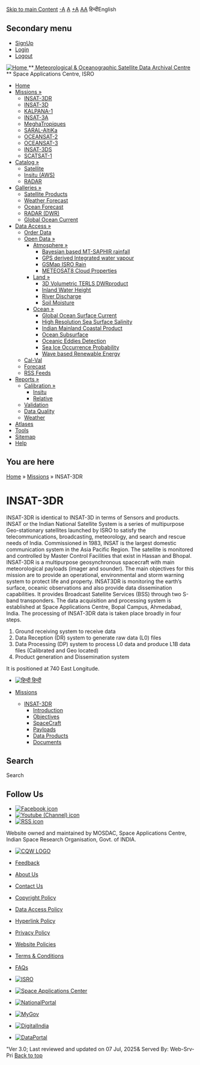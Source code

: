 [Skip to main Content](https://www.mosdac.gov.in/insat-3dr?language=en#main-content "Skip to main Content")
[-A](javascript:;) [A](javascript:;) [+A](javascript:;)
[A](javascript:drupalHighContrast.enableStyles\(\))[A](javascript:drupalHighContrast.disableStyles\(\))
हिन्दीEnglish
## Secondary menu
  * [SignUp](https://www.mosdac.gov.in/internal/registration?language=en)
  * [Login](https://www.mosdac.gov.in/internal/uops?language=en)
  * [Logout](https://www.mosdac.gov.in/internal/logout?language=en)

[ ![Home](https://www.mosdac.gov.in/sites/default/files/mosdac_small.png) ](https://www.mosdac.gov.in/?language=en "Home")
**[ Meteorological & Oceanographic Satellite Data Archival Centre](https://www.mosdac.gov.in/?language=en "Home") **
Space Applications Centre, ISRO 
  * [Home](https://www.mosdac.gov.in/?language=en)
  * [Missions »](https://www.mosdac.gov.in/insat-3dr?language=en)
    * [INSAT-3DR](https://www.mosdac.gov.in/insat-3dr?language=en)
    * [INSAT-3D](https://www.mosdac.gov.in/insat-3d?language=en)
    * [KALPANA-1](https://www.mosdac.gov.in/kalpana-1?language=en)
    * [INSAT-3A](https://www.mosdac.gov.in/insat-3a?language=en)
    * [MeghaTropiques](https://www.mosdac.gov.in/megha-tropiques?language=en)
    * [SARAL-AltiKa](https://www.mosdac.gov.in/saral-altika?language=en)
    * [OCEANSAT-2](https://www.mosdac.gov.in/oceansat-2?language=en)
    * [OCEANSAT-3](https://www.mosdac.gov.in/oceansat-3?language=en)
    * [INSAT-3DS](https://www.mosdac.gov.in/insat-3ds?language=en)
    * [SCATSAT-1](https://www.mosdac.gov.in/scatsat-1?language=en)
  * [Catalog »](https://www.mosdac.gov.in/insat-3dr?language=en)
    * [Satellite](https://www.mosdac.gov.in/internal/catalog-satellite?language=en)
    * [Insitu (AWS)](https://www.mosdac.gov.in/internal/catalog-insitu?language=en)
    * [RADAR](https://www.mosdac.gov.in/internal/catalog-radar?language=en)
  * [Galleries »](https://www.mosdac.gov.in/insat-3dr?language=en)
    * [Satellite Products](https://www.mosdac.gov.in/internal/gallery?language=en)
    * [Weather Forecast](https://www.mosdac.gov.in/internal/gallery/weather?language=en)
    * [Ocean Forecast](https://www.mosdac.gov.in/internal/gallery/ocean?language=en)
    * [RADAR (DWR)](https://www.mosdac.gov.in/internal/gallery/dwr?language=en)
    * [Global Ocean Current](https://www.mosdac.gov.in/internal/gallery/current?language=en)
  * [Data Access »](https://www.mosdac.gov.in/insat-3dr?language=en)
    * [Order Data](https://www.mosdac.gov.in/internal/uops?language=en)
    * [Open Data »](https://www.mosdac.gov.in/insat-3dr?language=en)
      * [Atmosphere »](https://www.mosdac.gov.in/insat-3dr?language=en)
        * [Bayesian based MT-SAPHIR rainfall](https://www.mosdac.gov.in/bayesian-based-mt-saphir-rainfall?language=en)
        * [GPS derived Integrated water vapour](https://www.mosdac.gov.in/gps-derived-integrated-water-vapour?language=en)
        * [GSMap ISRO Rain](https://www.mosdac.gov.in/gsmap-isro-rain?language=en)
        * [METEOSAT8 Cloud Properties](https://www.mosdac.gov.in/meteosat8-cloud-properties?language=en)
      * [Land »](https://www.mosdac.gov.in/insat-3dr?language=en)
        * [3D Volumetric TERLS DWRproduct](https://www.mosdac.gov.in/3d-volumetric-terls-dwrproduct?language=en)
        * [Inland Water Height](https://www.mosdac.gov.in/inland-water-height?language=en)
        * [River Discharge](https://www.mosdac.gov.in/river-discharge?language=en)
        * [Soil Moisture](https://www.mosdac.gov.in/soil-moisture-0?language=en)
      * [Ocean »](https://www.mosdac.gov.in/insat-3dr?language=en)
        * [Global Ocean Surface Current](https://www.mosdac.gov.in/global-ocean-surface-current?language=en)
        * [High Resolution Sea Surface Salinity](https://www.mosdac.gov.in/high-resolution-sea-surface-salinity?language=en)
        * [Indian Mainland Coastal Product](https://www.mosdac.gov.in/indian-mainland-coastal-product?language=en)
        * [Ocean Subsurface](https://www.mosdac.gov.in/ocean-subsurface?language=en)
        * [Oceanic Eddies Detection](https://www.mosdac.gov.in/oceanic-eddies-detection?language=en)
        * [Sea Ice Occurrence Probability](https://www.mosdac.gov.in/sea-ice-occurrence-probability?language=en)
        * [Wave based Renewable Energy](https://www.mosdac.gov.in/wave-based-renewable-energy?language=en)
    * [Cal-Val](https://www.mosdac.gov.in/internal/calval-data?language=en)
    * [Forecast](https://www.mosdac.gov.in/internal/forecast-menu?language=en)
    * [RSS Feeds](https://www.mosdac.gov.in/rss-feed?language=en "ISROCast")
  * [Reports »](https://www.mosdac.gov.in/insat-3dr?language=en)
    * [Calibration »](https://www.mosdac.gov.in/insat-3dr?language=en)
      * [Insitu](https://www.mosdac.gov.in/insitu?language=en)
      * [Relative](https://www.mosdac.gov.in/calibration-reports?language=en)
    * [Validation](https://www.mosdac.gov.in/validation-reports?language=en)
    * [Data Quality](https://www.mosdac.gov.in/data-quality?language=en)
    * [Weather](https://www.mosdac.gov.in/weather-reports?language=en)
  * [Atlases](https://www.mosdac.gov.in/atlases?language=en)
  * [Tools](https://www.mosdac.gov.in/tools?language=en)
  * [Sitemap](https://www.mosdac.gov.in/sitemap?language=en)
  * [Help](https://www.mosdac.gov.in/help?language=en)


## You are here
[Home](https://www.mosdac.gov.in/?language=en) » [Missions](https://www.mosdac.gov.in/insat-3dr?language=en) » INSAT-3DR
# INSAT-3DR
INSAT-3DR is identical to INSAT-3D in terms of Sensors and products. 
INSAT or the Indian National Satellite System is a series of multipurpose Geo-stationary satellites launched by ISRO to satisfy the telecommunications, broadcasting, meteorology, and search and rescue needs of India. Commissioned in 1983, INSAT is the largest domestic communication system in the Asia Pacific Region. The satellite is monitored and controlled by Master Control Facilities that exist in Hassan and Bhopal. INSAT-3DR is a multipurpose geosynchronous spacecraft with main meteorological payloads (imager and sounder). The main objectives for this mission are to provide an operational, environmental and storm warning system to protect life and property. INSAT3DR is monitoring the earth’s surface, oceanic observations and also provide data dissemination capabilities. It provides Broadcast Satellite Services (BSS) through two S-band transponders. The data acquisition and processing system is established at Space Applications Centre, Bopal Campus, Ahmedabad, India. The processing of INSAT-3DR data is taken place broadly in four steps. 
  1. Ground receiving system to receive data
  2. Data Reception (DR) system to generate raw data (L0) files
  3. Data Processing (DP) system to process L0 data and produce L1B data files (Calibrated and Geo located)
  4. Product generation and Dissemination system


It is positioned at 740 East Longitude.
  * [![हिन्दी](https://www.mosdac.gov.in/sites/all/modules/languageicons/flags/hi.png) हिन्दी](https://www.mosdac.gov.in/node/322?language=hi)


  * [Missions](https://www.mosdac.gov.in/insat-3dr?language=en)
    * [INSAT-3DR](https://www.mosdac.gov.in/insat-3dr?language=en)
      * [Introduction](https://www.mosdac.gov.in/insat-3dr-introduction?language=en)
      * [Objectives](https://www.mosdac.gov.in/insat-3dr-objectives?language=en)
      * [SpaceCraft](https://www.mosdac.gov.in/insat-3dr-spacecraft?language=en)
      * [Payloads](https://www.mosdac.gov.in/insat-3dr-payloads?language=en)
      * [Data Products](https://www.mosdac.gov.in/internal/catalog-insat3dr?language=en)
      * [Documents](https://www.mosdac.gov.in/insat-3dr-references?language=en)


## Search
Search 
## Follow Us
  * [![Facebook icon](https://www.mosdac.gov.in/sites/all/modules/social_media_links/libraries/elegantthemes/PNG/facebook.png)](https://www.facebook.com/mosdac.sac.isro "Facebook")
  * [![Youtube \(Channel\) icon](https://www.mosdac.gov.in/sites/all/modules/social_media_links/libraries/elegantthemes/PNG/youtube.png)](http://www.youtube.com/channel/UCDVkai9WIgY2ZgrlF_08Yeg "Youtube \(Channel\)")
  * [![RSS icon](https://www.mosdac.gov.in/sites/all/modules/social_media_links/libraries/elegantthemes/PNG/rss.png)](https://www.mosdac.gov.in/?language=enrss.xml "RSS")


Website owned and maintained by MOSDAC, Space Applications Centre, Indian Space Research Organisation, Govt. of INDIA.
  * [![CQW LOGO](https://www.mosdac.gov.in/docs/cqw_logo.gif)](https://www.mosdac.gov.in/docs/STQC.pdf "Quality Certificate")


  * [Feedback](https://www.mosdac.gov.in/mosdac-feedback?language=en)
  * [About Us](https://www.mosdac.gov.in/about-us?language=en)
  * [Contact Us](https://www.mosdac.gov.in/contact-us?language=en)
  * [Copyright Policy](https://www.mosdac.gov.in/copyright-policy?language=en)
  * [Data Access Policy](https://www.mosdac.gov.in/data-access-policy?language=en)
  * [Hyperlink Policy](https://www.mosdac.gov.in/hyperlink-policy?language=en)
  * [Privacy Policy](https://www.mosdac.gov.in/privacy-policy?language=en)
  * [Website Policies](https://www.mosdac.gov.in/website-policies?language=en)
  * [Terms & Conditions](https://www.mosdac.gov.in/terms-conditions?language=en)
  * [FAQs](https://www.mosdac.gov.in/faq-page?language=en)


  * [![ISRO](https://www.mosdac.gov.in/sites/default/files/styles/thumbnail/public/logo-transparent.png?itok=IUS20l-w)](http://www.isro.gov.in)
  * [![Space Applications Center](https://www.mosdac.gov.in/sites/default/files/styles/thumbnail/public/saclogo.png?itok=_Jv4AuIn)](http://www.sac.gov.in)
  * [![NationalPortal](https://www.mosdac.gov.in/sites/default/files/styles/thumbnail/public/india-gov_0.png?itok=yssAPH3m)](http://www.india.gov.in)
  * [![MyGov](https://www.mosdac.gov.in/sites/default/files/styles/thumbnail/public/mygov_0.png?itok=Po-dzdT3)](http://mygov.in/)
  * [![DigitalIndia](https://www.mosdac.gov.in/sites/default/files/styles/thumbnail/public/digital-india_0.png?itok=ntlP7atE)](http://www.digitalindia.gov.in/)
  * [![DataPortal](https://www.mosdac.gov.in/sites/default/files/styles/thumbnail/public/data-gov.png?itok=qYA78FgB)](http://data.gov.in)


"Ver 3.0; Last reviewed and updated on 07 Jul, 2025& Served By: Web-Srv-Pri
[](https://www.mosdac.gov.in/insat-3dr?language=en "Previous")[](https://www.mosdac.gov.in/insat-3dr?language=en "Next")
[](https://www.mosdac.gov.in/insat-3dr?language=en)
[](https://www.mosdac.gov.in/insat-3dr?language=en "Previous")[](https://www.mosdac.gov.in/insat-3dr?language=en "Next")
[](https://www.mosdac.gov.in/insat-3dr?language=en "Close")[](https://www.mosdac.gov.in/insat-3dr?language=en)[](https://www.mosdac.gov.in/insat-3dr?language=en)[](https://www.mosdac.gov.in/insat-3dr?language=en "Pause Slideshow")[](https://www.mosdac.gov.in/insat-3dr?language=en "Play Slideshow")
[Back to top](https://www.mosdac.gov.in/insat-3dr?language=en#top)
